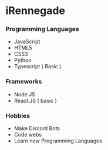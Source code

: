# iRennegade
### Programming Languages
* JavaScript
* HTML5
* CSS3
* Python
* Typescript ( Basic )

### Frameworks
* Node.JS
* React.JS ( basic )

### Hobbies
* Make Discord Bots
* Code webs
* Learn new Programming Languages

